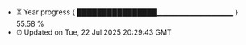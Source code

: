 - ⏳ Year progress { ████████████████▁▁▁▁▁▁▁▁▁▁▁▁▁▁ } 55.58 %
- ⏰ Updated on Tue, 22 Jul 2025 20:29:43 GMT

